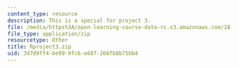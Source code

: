 ```yaml
---
content_type: resource
description: This is a special for project 3.
file: /media/https%3A/open-learning-course-data-rc.s3.amazonaws.com/18-443-statistics-for-applications-spring-2015/3d7d9ff4be999fc6e687266fb8b75bb4_Rproject3.zip
file_type: application/zip
resourcetype: Other
title: Rproject3.zip
uid: 3d7d9ff4-be99-9fc6-e687-266fb8b75bb4
---
```

